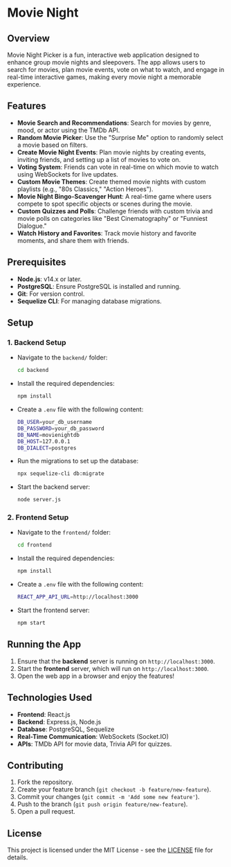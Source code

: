 
# Movie Night

## Overview

Movie Night Picker is a fun, interactive web application designed to enhance group movie nights and sleepovers. The app allows users to search for movies, plan movie events, vote on what to watch, and engage in real-time interactive games, making every movie night a memorable experience.

## Features

- **Movie Search and Recommendations**: Search for movies by genre, mood, or actor using the TMDb API.
- **Random Movie Picker**: Use the "Surprise Me" option to randomly select a movie based on filters.
- **Create Movie Night Events**: Plan movie nights by creating events, inviting friends, and setting up a list of movies to vote on.
- **Voting System**: Friends can vote in real-time on which movie to watch using WebSockets for live updates.
- **Custom Movie Themes**: Create themed movie nights with custom playlists (e.g., "80s Classics," "Action Heroes").
- **Movie Night Bingo-Scavenger Hunt**: A real-time game where users compete to spot specific objects or scenes during the movie.
- **Custom Quizzes and Polls**: Challenge friends with custom trivia and movie polls on categories like "Best Cinematography" or "Funniest Dialogue."
- **Watch History and Favorites**: Track movie history and favorite moments, and share them with friends.

## Prerequisites

- **Node.js**: v14.x or later.
- **PostgreSQL**: Ensure PostgreSQL is installed and running.
- **Git**: For version control.
- **Sequelize CLI**: For managing database migrations.

## Setup

### 1. Backend Setup

- Navigate to the `backend/` folder:
  ```bash
  cd backend
  ```
- Install the required dependencies:
  ```bash
  npm install
  ```
- Create a `.env` file with the following content:
  ```bash
  DB_USER=your_db_username
  DB_PASSWORD=your_db_password
  DB_NAME=movienightdb
  DB_HOST=127.0.0.1
  DB_DIALECT=postgres
  ```
- Run the migrations to set up the database:
  ```bash
  npx sequelize-cli db:migrate
  ```
- Start the backend server:
  ```bash
  node server.js
  ```

### 2. Frontend Setup

- Navigate to the `frontend/` folder:
  ```bash
  cd frontend
  ```
- Install the required dependencies:
  ```bash
  npm install
  ```
- Create a `.env` file with the following content:
  ```bash
  REACT_APP_API_URL=http://localhost:3000
  ```
- Start the frontend server:
  ```bash
  npm start
  ```

## Running the App

1. Ensure that the **backend** server is running on `http://localhost:3000`.
2. Start the **frontend** server, which will run on `http://localhost:3000`.
3. Open the web app in a browser and enjoy the features!

## Technologies Used

- **Frontend**: React.js
- **Backend**: Express.js, Node.js
- **Database**: PostgreSQL, Sequelize
- **Real-Time Communication**: WebSockets (Socket.IO)
- **APIs**: TMDb API for movie data, Trivia API for quizzes.

## Contributing

1. Fork the repository.
2. Create your feature branch (`git checkout -b feature/new-feature`).
3. Commit your changes (`git commit -m 'Add some new feature'`).
4. Push to the branch (`git push origin feature/new-feature`).
5. Open a pull request.

## License

This project is licensed under the MIT License - see the [LICENSE](LICENSE) file for details.
